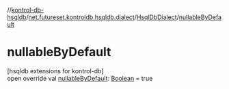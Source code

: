 //[kontrol-db-hsqldb](../../../index.md)/[net.futureset.kontroldb.hsqldb.dialect](../index.md)/[HsqlDbDialect](index.md)/[nullableByDefault](nullable-by-default.md)

# nullableByDefault

[hsqldb extensions for kontrol-db]\
open override val [nullableByDefault](nullable-by-default.md): [Boolean](https://kotlinlang.org/api/latest/jvm/stdlib/kotlin/-boolean/index.html) = true

